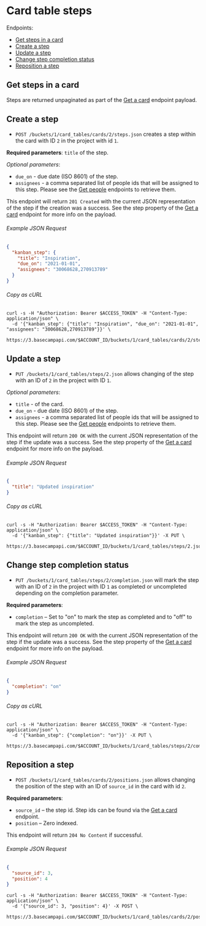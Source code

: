 Card table steps
================

Endpoints:

- [Get steps in a card](#get-steps-in-a-card)
- [Create a step](#create-a-step)
- [Update a step](#update-a-step)
- [Change step completion status](#change-step-completion-status)
- [Reposition a step](#reposition-a-step)

Get steps in a card
--------------------

Steps are returned unpaginated as part of the [Get a card][card] endpoint payload.

Create a step
-------------------------

* `POST /buckets/1/card_tables/cards/2/steps.json` creates a step within the card with ID `2` in the project with id `1`.

**Required parameters**: `title` of the step.

_Optional parameters_:

* `due_on` - due date (ISO 8601) of the step.
* `assignees` - a comma separated list of people ids that will be assigned to this step. Please see the [Get people][people] endpoints to retrieve them.

This endpoint will return `201 Created` with the current JSON representation of the step if the creation was a success. See the step property of the [Get a card][card] endpoint for more info on the payload.

###### Example JSON Request

``` json
{
  "kanban_step": {
    "title": "Inspiration",
    "due_on": "2021-01-01",
    "assignees": "30068628,270913789"
  }
}
```

###### Copy as cURL

``` shell
curl -s -H "Authorization: Bearer $ACCESS_TOKEN" -H "Content-Type: application/json" \
  -d '{"kanban_step": {"title": "Inspiration", "due_on": "2021-01-01", "assignees": "30068628,270913789"}}' \
  https://3.basecampapi.com/$ACCOUNT_ID/buckets/1/card_tables/cards/2/steps.json
```

Update a step
-----------------------

* `PUT /buckets/1/card_tables/steps/2.json` allows changing of the step with an ID of `2` in the project with ID `1`.

_Optional parameters_:

* `title` - of the card.
* `due_on` - due date (ISO 8601) of the step.
* `assignees` - a comma separated list of people ids that will be assigned to this step. Please see the [Get people][people] endpoints to retrieve them.

This endpoint will return `200 OK` with the current JSON representation of the step if the update was a success. See the step property of the [Get a card][card] endpoint for more info on the payload.

###### Example JSON Request

``` json
{
  "title": "Updated inspiration"
}
```

###### Copy as cURL

``` shell
curl -s -H "Authorization: Bearer $ACCESS_TOKEN" -H "Content-Type: application/json" \
  -d '{"kanban_step": {"title": "Updated inspiration"}}' -X PUT \
  https://3.basecampapi.com/$ACCOUNT_ID/buckets/1/card_tables/steps/2.json
```

Change step completion status
-----------------------------

* `PUT /buckets/1/card_tables/steps/2/completion.json` will mark the step with an ID of `2` in the project with ID `1` as completed or uncompleted depending on the completion parameter.

**Required parameters**:

* `completion` – Set to "on" to mark the step as completed and to "off" to mark the step as uncompleted.

This endpoint will return `200 OK` with the current JSON representation of the step if the update was a success. See the step property of the [Get a card][card] endpoint for more info on the payload.

###### Example JSON Request

``` json
{
  "completion": "on"
}
```

###### Copy as cURL

``` shell
curl -s -H "Authorization: Bearer $ACCESS_TOKEN" -H "Content-Type: application/json" \
  -d '{"kanban_step": {"completion": "on"}}' -X PUT \
  https://3.basecampapi.com/$ACCOUNT_ID/buckets/1/card_tables/steps/2/completions.json
```

Reposition a step
-----------------------------

* `POST /buckets/1/card_tables/cards/2/positions.json` allows changing the position of the step with an ID of `source_id` in the card with id `2`.

**Required parameters**:

* `source_id` – the step id. Step ids can be found via the [Get a card][card] endpoint.
* `position` – Zero indexed.

This endpoint will return `204 No Content` if successful.

###### Example JSON Request

``` json
{
  "source_id": 3,
  "position": 4
}
```

``` shell
curl -s -H "Authorization: Bearer $ACCESS_TOKEN" -H "Content-Type: application/json" \
  -d '{"source_id": 3, "position": 4}' -X POST \
  https://3.basecampapi.com/$ACCOUNT_ID/buckets/1/card_tables/cards/2/positions.json
```

[card]: https://github.com/basecamp/bc3-api/blob/master/sections/card_table_cards.md#get-a-card
[people]: https://github.com/basecamp/bc3-api/blob/master/sections/people.md#get-all-people
